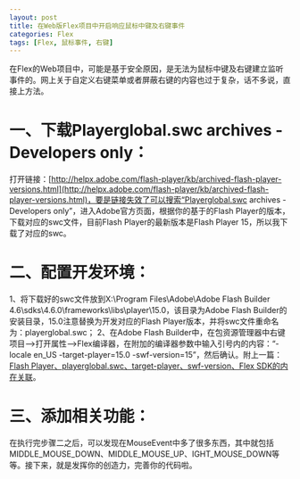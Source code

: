 ```yaml
---
layout: post
title: 在Web版Flex项目中开启响应鼠标中键及右键事件
categories: Flex
tags: [Flex, 鼠标事件, 右键]
---
```


在Flex的Web项目中，可能是基于安全原因，是无法为鼠标中键及右键建立监听事件的。网上关于自定义右键菜单或者屏蔽右键的内容也过于复杂，话不多说，直接上方法。

# 一、下载Playerglobal.swc archives - Developers only：
打开链接：[http://helpx.adobe.com/flash-player/kb/archived-flash-player-versions.html](http://helpx.adobe.com/flash-player/kb/archived-flash-player-versions.html)，要是链接失效了可以搜索“Playerglobal.swc archives - Developers only”，进入Adobe官方页面，根据你的基于的Flash Player的版本，下载对应的swc文件，目前Flash Player的最新版本是Flash Player 15，所以我下载了对应的swc。

# 二、配置开发环境：
1、将下载好的swc文件放到X:\Program Files\Adobe\Adobe Flash Builder 4.6\sdks\4.6.0\frameworks\libs\player\15.0，该目录为Adobe Flash Builder的安装目录，15.0注意替换为开发对应的Flash Player版本，并将swc文件重命名为：playerglobal.swc；
2、在Adobe Flash Builder中，在包资源管理器中右键项目-->打开属性-->Flex编译器，在附加的编译器参数中输入引号内的内容：“-locale en_US -target-player=15.0 -swf-version=15”，然后确认。附上一篇：[Flash Player、playerglobal.swc、target-player、swf-version、Flex SDK的内在关联](http://celerysoft.blog.163.com/blog/static/2135250822014101911417804/)。

# 三、添加相关功能：
在执行完步骤二之后，可以发现在MouseEvent中多了很多东西，其中就包括MIDDLE_MOUSE_DOWN、MIDDLE_MOUSE_UP、IGHT_MOUSE_DOWN等等。接下来，就是发挥你的创造力，完善你的代码啦。
